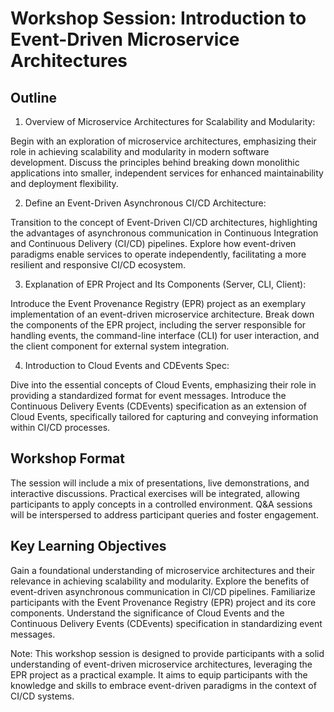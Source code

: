 # Workshop Session: Introduction to Event-Driven Microservice Architectures

## Outline

1. Overview of Microservice Architectures for Scalability and Modularity:

Begin with an exploration of microservice architectures, emphasizing their role
in achieving scalability and modularity in modern software development. Discuss
the principles behind breaking down monolithic applications into smaller,
independent services for enhanced maintainability and deployment flexibility.

2. Define an Event-Driven Asynchronous CI/CD Architecture:

Transition to the concept of Event-Driven CI/CD architectures, highlighting the
advantages of asynchronous communication in Continuous Integration and
Continuous Delivery (CI/CD) pipelines. Explore how event-driven paradigms enable
services to operate independently, facilitating a more resilient and responsive
CI/CD ecosystem.

3. Explanation of EPR Project and Its Components (Server, CLI, Client):

Introduce the Event Provenance Registry (EPR) project as an exemplary
implementation of an event-driven microservice architecture. Break down the
components of the EPR project, including the server responsible for handling
events, the command-line interface (CLI) for user interaction, and the client
component for external system integration.

4. Introduction to Cloud Events and CDEvents Spec:

Dive into the essential concepts of Cloud Events, emphasizing their role in
providing a standardized format for event messages. Introduce the Continuous
Delivery Events (CDEvents) specification as an extension of Cloud Events,
specifically tailored for capturing and conveying information within CI/CD
processes.

## Workshop Format

The session will include a mix of presentations, live demonstrations, and
interactive discussions. Practical exercises will be integrated, allowing
participants to apply concepts in a controlled environment. Q&A sessions will be
interspersed to address participant queries and foster engagement.

## Key Learning Objectives

Gain a foundational understanding of microservice architectures and their
relevance in achieving scalability and modularity. Explore the benefits of
event-driven asynchronous communication in CI/CD pipelines. Familiarize
participants with the Event Provenance Registry (EPR) project and its core
components. Understand the significance of Cloud Events and the Continuous
Delivery Events (CDEvents) specification in standardizing event messages.

Note: This workshop session is designed to provide participants with a solid
understanding of event-driven microservice architectures, leveraging the EPR
project as a practical example. It aims to equip participants with the knowledge
and skills to embrace event-driven paradigms in the context of CI/CD systems.
